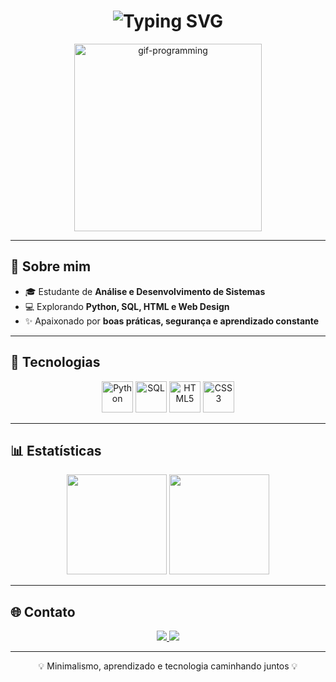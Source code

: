 <!-- Banner com GIF -->
<h1 align="center">
  <img src="https://readme-typing-svg.herokuapp.com?font=Fira+Code&size=30&duration=3000&pause=1000&color=FFFFFF&center=true&vCenter=true&width=435&lines=Olá%2C+eu+sou+o+Kazuki!;Bem-vindo+ao+meu+GitHub!" alt="Typing SVG" />
</h1>

<p align="center">
  <img src="https://media.giphy.com/media/f3iwJFOVOwuy7K6FFw/giphy.gif" width="300" alt="gif-programming"/>
</p>

---

## 🚀 Sobre mim
- 🎓 Estudante de **Análise e Desenvolvimento de Sistemas**  
- 💻 Explorando **Python, SQL, HTML e Web Design**  
- ✨ Apaixonado por **boas práticas, segurança e aprendizado constante**  

---

## 🔧 Tecnologias
<p align="center">
  <img src="https://cdn.jsdelivr.net/gh/devicons/devicon/icons/python/python-original.svg" width="50" height="50" alt="Python"/>
  <img src="https://cdn.jsdelivr.net/gh/devicons/devicon/icons/postgresql/postgresql-original.svg" width="50" height="50" alt="SQL"/>
  <img src="https://cdn.jsdelivr.net/gh/devicons/devicon/icons/html5/html5-original.svg" width="50" height="50" alt="HTML5"/>
  <img src="https://cdn.jsdelivr.net/gh/devicons/devicon/icons/css3/css3-original.svg" width="50" height="50" alt="CSS3"/>
</p>

---

## 📊 Estatísticas
<p align="center">
  <img height="160em" src="https://github-readme-stats.vercel.app/api?username=kazukiwi&show_icons=true&theme=default&hide_border=true&count_private=true"/>
  <img height="160em" src="https://github-readme-stats.vercel.app/api/top-langs/?username=kazukiwi&layout=compact&theme=default&hide_border=true"/>
</p>

---

## 🌐 Contato
<p align="center">
  <a href="https://github.com/kazukiwi" target="_blank">
    <img src="https://img.shields.io/badge/GitHub-FFFFFF?style=for-the-badge&logo=github&logoColor=black"/>
  </a>
  <a href="mailto:kazukishiroma06@gmail.com">
    <img src="https://img.shields.io/badge/Email-FFFFFF?style=for-the-badge&logo=gmail&logoColor=black"/>
  </a>
</p>

---

<p align="center">💡 Minimalismo, aprendizado e tecnologia caminhando juntos 💡</p>


